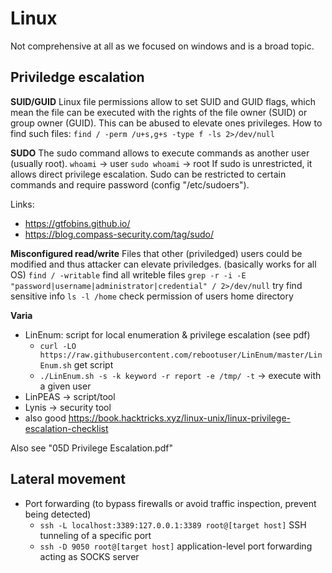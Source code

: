 # Linux

Not comprehensive at all as we focused on windows and is a broad topic.


## Priviledge escalation 

**SUID/GUID**
Linux file permissions allow to set SUID and GUID flags, which mean the file can be executed with the rights of the file owner (SUID) or group owner (GUID). This can be abused to elevate ones privileges.
How to find such files: `find / -perm /u+s,g+s -type f -ls 2>/dev/null`

**SUDO**
The sudo command allows to execute commands as another user (usually root). 
`whoami` -> user
`sudo whoami` -> root
If sudo is unrestricted, it allows direct privilege escalation. Sudo can be restricted to certain commands and require password (config "/etc/sudoers"). 

Links: 
- https://gtfobins.github.io/
- https://blog.compass-security.com/tag/sudo/

**Misconfigured read/write**
Files that other (priviledged) users could be modified and thus attacker can elevate priviledges. (basically works for all OS)
`find / -writable` find all writeble files
`grep -r -i -E "password|username|administrator|credential" / 2>/dev/null` try find sensitive info
`ls -l /home` check permission of users home directory

**Varia**
- LinEnum: script for local enumeration & privilege escalation (see pdf)
    - `curl -LO https://raw.githubusercontent.com/rebootuser/LinEnum/master/LinEnum.sh` get script
    - `./LinEnum.sh -s -k keyword -r report -e /tmp/ -t` -> execute with a given user
- LinPEAS -> script/tool
- Lynis -> security tool
- also good https://book.hacktricks.xyz/linux-unix/linux-privilege-escalation-checklist

Also see "05D Privilege Escalation.pdf"

## Lateral movement

- Port forwarding (to bypass firewalls or avoid traffic inspection, prevent being detected)
    - `ssh -L localhost:3389:127.0.0.1:3389 root@[target host]` SSH tunneling of a specific port
    - `ssh -D 9050 root@[target host]` application-level port forwarding acting as SOCKS server